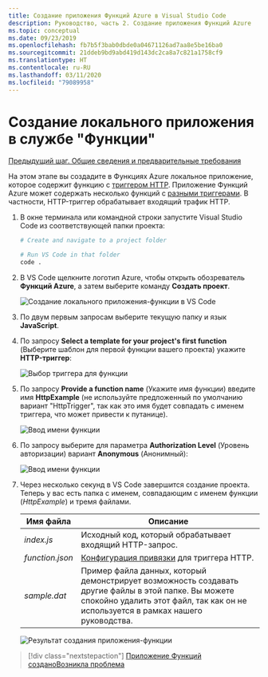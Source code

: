 ```yaml
---
title: Создание приложения Функций Azure в Visual Studio Code
description: Руководство, часть 2. Создание приложения Функций Azure
ms.topic: conceptual
ms.date: 09/23/2019
ms.openlocfilehash: fb7b5f3bab0dbde0a04671126ad7aa8e5be16ba0
ms.sourcegitcommit: 21ddeb9bd9abd419d143dc2ca8a7c821a1758cf9
ms.translationtype: HT
ms.contentlocale: ru-RU
ms.lasthandoff: 03/11/2020
ms.locfileid: "79089958"
---
```

# <a name="create-the-local-functions-app"></a>Создание локального приложения в службе "Функции"

[Предыдущий шаг. Общие сведения и предварительные требования](tutorial-vscode-serverless-node-01.md)

На этом этапе вы создадите в Функциях Azure локальное приложение, которое содержит функцию с [триггером HTTP](https://docs.microsoft.com/azure/azure-functions/functions-reference-node#http-triggers-and-bindings). Приложение Функций Azure может содержать несколько функций с [разными триггерами](https://docs.microsoft.com/azure/azure-functions/functions-triggers-bindings). В частности, HTTP-триггер обрабатывает входящий трафик HTTP.

1. В окне терминала или командной строки запустите Visual Studio Code из соответствующей папки проекта:

    ```bash
    # Create and navigate to a project folder

    # Run VS Code in that folder
    code .
    ```

1. В VS Code щелкните логотип Azure, чтобы открыть обозреватель **Функций Azure**, а затем выберите команду **Создать проект**.

    ![Создание локального приложения-функции в VS Code](media/functions-extension/create-function-app-project.png)

1. По двум первым запросам выберите текущую папку и язык **JavaScript**.

1. По запросу **Select a template for your project's first function** (Выберите шаблон для первой функции вашего проекта) укажите **HTTP-триггер**:

    ![Выбор триггера для функции](media/functions-extension/create-function-choose-template.png)

1. По запросу **Provide a function name** (Укажите имя функции) введите имя **HttpExample** (не используйте предложенный по умолчанию вариант "HttpTrigger", так как это имя будет совпадать с именем триггера, что может привести к путанице).

    ![Ввод имени функции](media/functions-extension/create-function-name.png)

1. По запросу выберите для параметра **Authorization Level** (Уровень авторизации) вариант **Anonymous** (Анонимный):

    ![Ввод имени функции](media/functions-extension/create-function-anonymous-auth.png)

1. Через несколько секунд в VS Code завершится создание проекта. Теперь у вас есть папка с именем, совпадающим с именем функции (*HttpExample*) и тремя файлами.

    | Имя файла | Описание |
    | --- | --- |
    | *index.js* |  Исходный код, который обрабатывает входящий HTTP-запрос. |
    | *function.json* | [Конфигурация привязки](/azure/azure-functions/functions-triggers-bindings) для триггера HTTP. |
    | *sample.dat* | Пример файла данных, который демонстрирует возможность создавать другие файлы в этой папке. Вы можете спокойно удалить этот файл, так как он не используется в рамках нашего руководства. |

    ![Результат создания приложения-функции](media/functions-extension/create-function-app-results.png)

> [!div class="nextstepaction"]
> [Приложение Функций создано](tutorial-vscode-serverless-node-03.md)[Возникла проблема](https://www.research.net/r/PWZWZ52?tutorial=node-deployment-azurefunctions&step=create-app)
